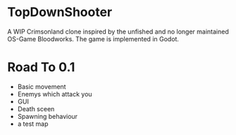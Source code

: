 # TopDownShooter
A WIP Crimsonland clone inspired by the unfished and no longer maintained OS-Game Bloodworks. The game is implemented in Godot.
# Road To 0.1
- Basic movement
- Enemys which attack you
- GUI
- Death sceen
- Spawning behaviour
- a test map
